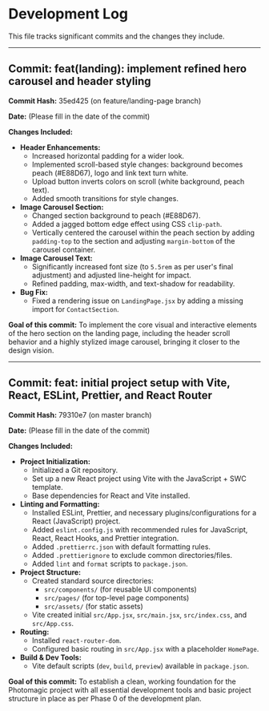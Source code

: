 # Development Log

This file tracks significant commits and the changes they include.

---

## Commit: feat(landing): implement refined hero carousel and header styling

**Commit Hash:** 35ed425 (on feature/landing-page branch)

**Date:** (Please fill in the date of the commit)

**Changes Included:**

*   **Header Enhancements:**
    *   Increased horizontal padding for a wider look.
    *   Implemented scroll-based style changes: background becomes peach (#E88D67), logo and link text turn white.
    *   Upload button inverts colors on scroll (white background, peach text).
    *   Added smooth transitions for style changes.
*   **Image Carousel Section:**
    *   Changed section background to peach (#E88D67).
    *   Added a jagged bottom edge effect using CSS `clip-path`.
    *   Vertically centered the carousel within the peach section by adding `padding-top` to the section and adjusting `margin-bottom` of the carousel container.
*   **Image Carousel Text:**
    *   Significantly increased font size (to `5.5rem` as per user's final adjustment) and adjusted line-height for impact.
    *   Refined padding, max-width, and text-shadow for readability.
*   **Bug Fix:**
    *   Fixed a rendering issue on `LandingPage.jsx` by adding a missing import for `ContactSection`.

**Goal of this commit:** To implement the core visual and interactive elements of the hero section on the landing page, including the header scroll behavior and a highly stylized image carousel, bringing it closer to the design vision.

---

## Commit: feat: initial project setup with Vite, React, ESLint, Prettier, and React Router

**Commit Hash:** 79310e7 (on master branch)

**Date:** (Please fill in the date of the commit)

**Changes Included:**

*   **Project Initialization:**
    *   Initialized a Git repository.
    *   Set up a new React project using Vite with the JavaScript + SWC template.
    *   Base dependencies for React and Vite installed.
*   **Linting and Formatting:**
    *   Installed ESLint, Prettier, and necessary plugins/configurations for a React (JavaScript) project.
    *   Added `eslint.config.js` with recommended rules for JavaScript, React, React Hooks, and Prettier integration.
    *   Added `.prettierrc.json` with default formatting rules.
    *   Added `.prettierignore` to exclude common directories/files.
    *   Added `lint` and `format` scripts to `package.json`.
*   **Project Structure:**
    *   Created standard source directories:
        *   `src/components/` (for reusable UI components)
        *   `src/pages/` (for top-level page components)
        *   `src/assets/` (for static assets)
    *   Vite created initial `src/App.jsx`, `src/main.jsx`, `src/index.css`, and `src/App.css`.
*   **Routing:**
    *   Installed `react-router-dom`.
    *   Configured basic routing in `src/App.jsx` with a placeholder `HomePage`.
*   **Build & Dev Tools:**
    *   Vite default scripts (`dev`, `build`, `preview`) available in `package.json`.

**Goal of this commit:** To establish a clean, working foundation for the Photomagic project with all essential development tools and basic project structure in place as per Phase 0 of the development plan. 